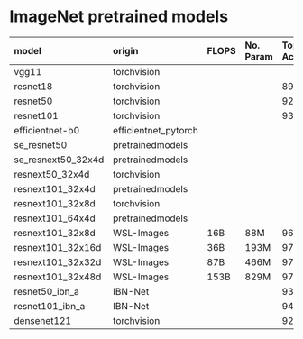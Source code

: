 

# ImageNet pretrained models

| model              | origin               | FLOPS | No. Param | Top 5 Acc | Top 1 Acc |
|:-------------------|:---------------------|:------|:----------|:----------|:----------|
| vgg11              | torchvision          |       |           |           |           |
| resnet18           | torchvision          |       |           |     89.08 |     69.76 |
| resnet50           | torchvision          |       |           |     92.97 |     76.15 |
| resnet101          | torchvision          |       |           |     93.56 |     77.37 |
| efficientnet-b0    | efficientnet_pytorch |       |           |           |           |
| se_resnet50        | pretrainedmodels     |       |           |           |           |
| se_resnext50_32x4d | pretrainedmodels     |       |           |           |           |
| resnext50_32x4d    | torchvision          |       |           |           |           |  
| resnext101_32x4d   | pretrainedmodels     |       |           |           |           |
| resnext101_32x8d   | torchvision          |       |           |           |           |
| resnext101_64x4d   | pretrainedmodels     |       |           |           |           |
| resnext101_32x8d   | WSL-Images           |  16B  |       88M |      96.4 |      82.2 |
| resnext101_32x16d  | WSL-Images           |  36B  |      193M |      97.2 |      84.2 |
| resnext101_32x32d  | WSL-Images           |  87B  |      466M |      97.5 |      85.1 |
| resnext101_32x48d  | WSL-Images           | 153B  |      829M |      97.6 |      85.4 |
| resnet50_ibn_a     | IBN-Net              |       |           |     93.59 |     77.24 |
| resnet101_ibn_a    | IBN-Net              |       |           |     94.41 |     78.61 |
| densenet121        | torchvision          |       |           |     92.17 |     74.65 |